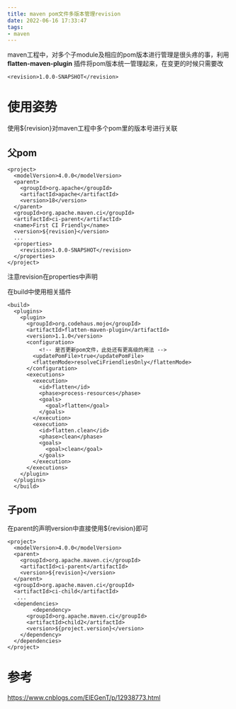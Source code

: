```yaml
---
title: maven pom文件多版本管理revision
date: 2022-06-16 17:33:47
tags: 
- maven
---
```


maven工程中，对多个子module及相应的pom版本进行管理是很头疼的事，利用**flatten-maven-plugin** 插件将pom版本统一管理起来，在变更的时候只需要改

```
<revision>1.0.0-SNAPSHOT</revision>
```

# 使用姿势

使用${revision}对maven工程中多个pom里的版本号进行关联

## 父pom

```
<project>
  <modelVersion>4.0.0</modelVersion>
  <parent>
    <groupId>org.apache</groupId>
    <artifactId>apache</artifactId>
    <version>18</version>
  </parent>
  <groupId>org.apache.maven.ci</groupId>
  <artifactId>ci-parent</artifactId>
  <name>First CI Friendly</name>
  <version>${revision}</version>
  ...
  <properties>
    <revision>1.0.0-SNAPSHOT</revision>
  </properties>
</project>
```

注意revision在properties中声明

在build中使用相关插件

```
<build>
  <plugins>
    <plugin>
      <groupId>org.codehaus.mojo</groupId>
      <artifactId>flatten-maven-plugin</artifactId>
      <version>1.1.0</version>
      <configuration>
          <!-- 是否更新pom文件，此处还有更高级的用法 -->
        <updatePomFile>true</updatePomFile>
        <flattenMode>resolveCiFriendliesOnly</flattenMode>
      </configuration>
      <executions>
        <execution>
          <id>flatten</id>
          <phase>process-resources</phase>
          <goals>
            <goal>flatten</goal>
          </goals>
        </execution>
        <execution>
          <id>flatten.clean</id>
          <phase>clean</phase>
          <goals>
            <goal>clean</goal>
          </goals>
        </execution>
      </executions>
    </plugin>
  </plugins>
  </build>
```
## 子pom
在parent的声明version中直接使用${revision}即可

```
<project>
  <modelVersion>4.0.0</modelVersion>
  <parent>
    <groupId>org.apache.maven.ci</groupId>
    <artifactId>ci-parent</artifactId>
    <version>${revision}</version>
  </parent>
  <groupId>org.apache.maven.ci</groupId>
  <artifactId>ci-child</artifactId>
   ...
  <dependencies>
        <dependency>
      <groupId>org.apache.maven.ci</groupId>
      <artifactId>child2</artifactId>
      <version>${project.version}</version>
    </dependency>
  </dependencies>
</project>
```

# 参考

https://www.cnblogs.com/ElEGenT/p/12938773.html